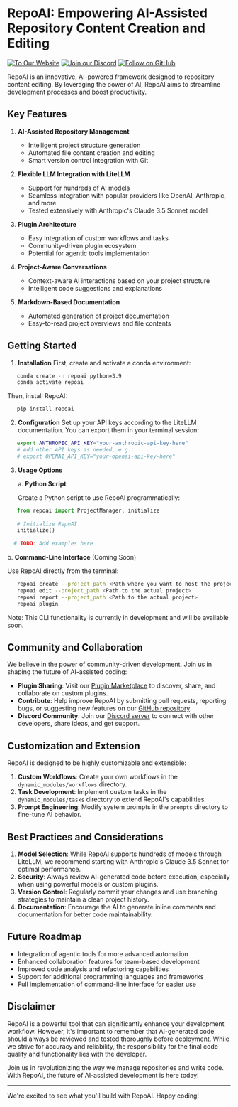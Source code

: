# RepoAI: Empowering AI-Assisted Repository Content Creation and Editing

[![To Our Website](https://img.shields.io/badge/WWW-Access%20Our%20Website-orange?style=for-the-badge&logo=WWW&logoColor=white)](https://repoai.dev) [![Join our Discord](https://img.shields.io/badge/Discord-Join%20our%20server-5865F2?style=for-the-badge&logo=discord&logoColor=white)](https://discord.gg/ee88tmwHmR)  [![Follow on GitHub](https://img.shields.io/badge/GitHub-Follow-181717?style=for-the-badge&logo=github&logoColor=white)](https://github.com/cdgaete/repoai)

RepoAI is an innovative, AI-powered framework designed to repository content editing. By leveraging the power of AI, RepoAI aims to streamline development processes and boost productivity.

## Key Features

1. **AI-Assisted Repository Management**
   - Intelligent project structure generation
   - Automated file content creation and editing
   - Smart version control integration with Git

2. **Flexible LLM Integration with LiteLLM**
   - Support for hundreds of AI models
   - Seamless integration with popular providers like OpenAI, Anthropic, and more
   - Tested extensively with Anthropic's Claude 3.5 Sonnet model

3. **Plugin Architecture**
   - Easy integration of custom workflows and tasks
   - Community-driven plugin ecosystem
   - Potential for agentic tools implementation

4. **Project-Aware Conversations**
   - Context-aware AI interactions based on your project structure
   - Intelligent code suggestions and explanations

5. **Markdown-Based Documentation**
   - Automated generation of project documentation
   - Easy-to-read project overviews and file contents

## Getting Started

1. **Installation**
   First, create and activate a conda environment:
```bash
   conda create -n repoai python=3.9
   conda activate repoai
```

   Then, install RepoAI:
```bash
   pip install repoai
```

2. **Configuration**
   Set up your API keys according to the LiteLLM documentation. You can export them in your terminal session:
```bash
   export ANTHROPIC_API_KEY="your-anthropic-api-key-here"
   # Add other API keys as needed, e.g.:
   # export OPENAI_API_KEY="your-openai-api-key-here"
```

3. **Usage Options**

   a. **Python Script**
   
   Create a Python script to use RepoAI programmatically:
```python
   from repoai import ProjectManager, initialize
   
   # Initialize RepoAI
   initialize()
   
  # TODO: Add examples here
```

   b. **Command-Line Interface** (Coming Soon)
   
   Use RepoAI directly from the terminal:
```bash
   repoai create --project_path <Path where you want to host the project>
   repoai edit --project_path <Path to the actual project>
   repoai report --project_path <Path to the actual project>
   repoai plugin
```
   Note: This CLI functionality is currently in development and will be available soon.

## Community and Collaboration

We believe in the power of community-driven development. Join us in shaping the future of AI-assisted coding:

- **Plugin Sharing**: Visit our [Plugin Marketplace](https://repoai.dev/plugins) to discover, share, and collaborate on custom plugins.
- **Contribute**: Help improve RepoAI by submitting pull requests, reporting bugs, or suggesting new features on our [GitHub repository](https://github.com/cdgaete/repoai).
- **Discord Community**: Join our [Discord server](https://discord.gg/ee88tmwHmR) to connect with other developers, share ideas, and get support.

## Customization and Extension

RepoAI is designed to be highly customizable and extensible:

1. **Custom Workflows**: Create your own workflows in the `dynamic_modules/workflows` directory.
2. **Task Development**: Implement custom tasks in the `dynamic_modules/tasks` directory to extend RepoAI's capabilities.
3. **Prompt Engineering**: Modify system prompts in the `prompts` directory to fine-tune AI behavior.

## Best Practices and Considerations

1. **Model Selection**: While RepoAI supports hundreds of models through LiteLLM, we recommend starting with Anthropic's Claude 3.5 Sonnet for optimal performance.
2. **Security**: Always review AI-generated code before execution, especially when using powerful models or custom plugins.
3. **Version Control**: Regularly commit your changes and use branching strategies to maintain a clean project history.
4. **Documentation**: Encourage the AI to generate inline comments and documentation for better code maintainability.

## Future Roadmap

- Integration of agentic tools for more advanced automation
- Enhanced collaboration features for team-based development
- Improved code analysis and refactoring capabilities
- Support for additional programming languages and frameworks
- Full implementation of command-line interface for easier use

## Disclaimer

RepoAI is a powerful tool that can significantly enhance your development workflow. However, it's important to remember that AI-generated code should always be reviewed and tested thoroughly before deployment. While we strive for accuracy and reliability, the responsibility for the final code quality and functionality lies with the developer.

Join us in revolutionizing the way we manage repositories and write code. With RepoAI, the future of AI-assisted development is here today!

---

We're excited to see what you'll build with RepoAI. Happy coding!
